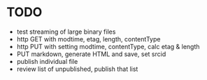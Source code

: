 # TODO

 - test streaming of large binary files
 - http GET with modtime, etag, length, contentType
 - http PUT with setting modtime, contentType, calc etag & length
 - PUT markdown, generate HTML and save, set srcid
 - publish individual file
 - review list of unpublished, publish that list

